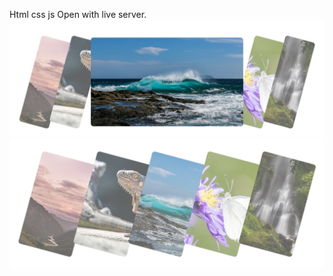 Html css js
Open with live server.
![Screenshot 1](readme__pic/13b273878a0aecbf853dacab6a34f987.png)
![Screenshot 2](readme__pic/b3c47cbdde1441c13901c2c9474939a9.png)

